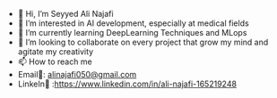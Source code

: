 - 👋 Hi, I’m Seyyed Ali Najafi
- 👀 I’m interested in AI development, especially at medical fields
- 🌱 I’m currently learning DeepLearning Techniques and MLops
- 💞️ I’m looking to collaborate on every project that grow my mind and agitate my creativity
- 📫 How to reach me
- Email📧: alinajafi050@gmail.com
- LinkeIn💼 :https://www.linkedin.com/in/ali-najafi-165219248
<!---
S-AliNajafi/S-AliNajafi is a ✨ special ✨ repository because its `README.md` (this file) appears on your GitHub profile.
You can click the Preview link to take a look at your changes.
--->
